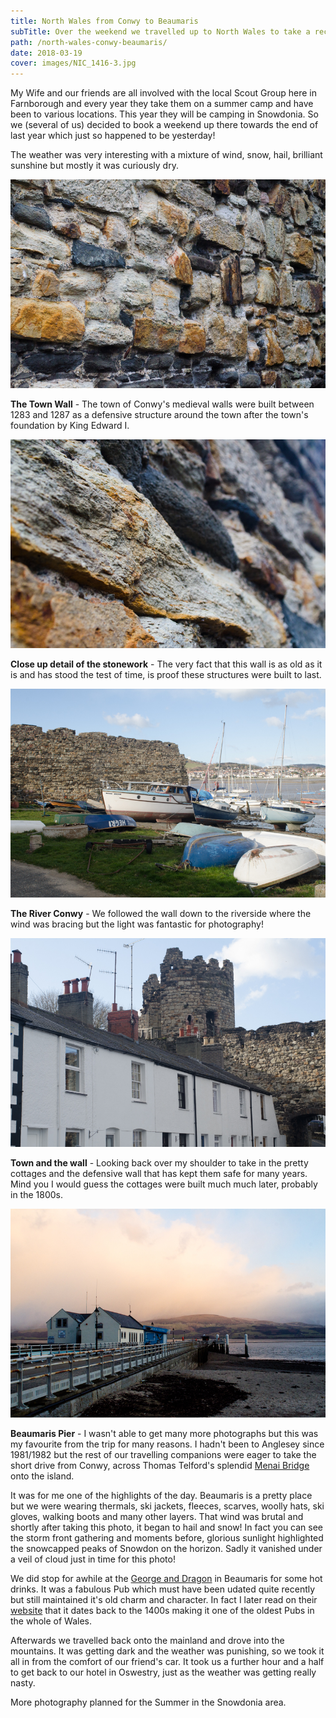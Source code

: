 ```yaml
---
title: North Wales from Conwy to Beaumaris
subTitle: Over the weekend we travelled up to North Wales to take a recce between Oswestry on the border with England and Beaumaris in Anglesey. 
path: /north-wales-conwy-beaumaris/
date: 2018-03-19
cover: images/NIC_1416-3.jpg
---
```


My Wife and our friends are all involved with the local Scout Group here in Farnborough and every year they take them on a summer camp and have been to various locations. This year they will be camping in Snowdonia. So we (several of us) decided to book a weekend up there towards the end of last year which just so happened to be yesterday!

The weather was very interesting with a mixture of wind, snow, hail, brilliant sunshine but mostly it was curiously dry.

![Conwy castle wall detail](images/NIC_1403-2.jpg)

**The Town Wall** - The town of Conwy's medieval walls were built between 1283 and 1287 as a defensive structure around the town after the town's foundation by King Edward I. 

![Conwy castle wall macro detail](images/NIC_1406-2.jpg)

**Close up detail of the stonework** - The very fact that this wall is as old as it is and has stood the test of time, is proof these structures were built to last.

![Conwy boats](images/NIC_1412-2.jpg)

**The River Conwy** - We followed the wall down to the riverside where the wind was bracing but the light was fantastic for photography!

![Conwy castle](images/NIC_1413-2.jpg)

**Town and the wall** - Looking back over my shoulder to take in the pretty cottages and the defensive wall that has kept them safe for many years. Mind you I would guess the cottages were built much much later, probably in the 1800s.

![Beaumaris Pier, Anglesey](images/NIC_1416-3.jpg)

**Beaumaris Pier** - I wasn't able to get many more photographs but this was my favourite from the trip for many reasons. I hadn't been to Anglesey since 1981/1982 but the rest of our travelling companions were eager to take the short drive from Conwy, across Thomas Telford's splendid [Menai Bridge](http://menaibridges.co.uk/) onto the island. 

It was for me one of the highlights of the day. Beaumaris is a pretty place but we were wearing thermals, ski jackets, fleeces, scarves, woolly hats, ski gloves, walking boots and many other layers. That wind was brutal and shortly after taking this photo, it began to hail and snow! In fact you can see the storm front gathering and moments before, glorious sunlight highlighted the snowcapped peaks of Snowdon on the horizon. Sadly it vanished under a veil of cloud just in time for this photo!

We did stop for awhile at the [George and Dragon](https://www.robinsonsbrewery.com/georgedragonbeaumaris) in Beaumaris for some hot drinks. It was a fabulous Pub which must have been udated quite recently but still maintained it's old charm and character. In fact I later read on their [website](https://www.robinsonsbrewery.com/georgedragonbeaumaris) that it dates back to the 1400s making it one of the oldest Pubs in the whole of Wales.

Afterwards we travelled back onto the mainland and drove into the mountains. It was getting dark and the weather was punishing, so we took it all in from the comfort of our friend's car. It took us a further hour and a half to get back to our hotel in Oswestry, just as the weather was getting really nasty.

More photography planned for the Summer in the Snowdonia area.




